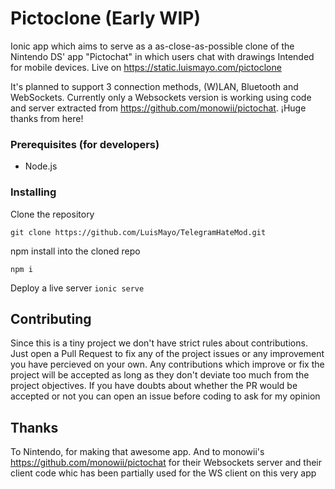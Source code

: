 # Pictoclone (Early WIP)
Ionic app which aims to serve as a as-close-as-possible clone of the Nintendo DS' app "Pictochat" in which users chat with drawings
Intended for mobile devices.
Live on https://static.luismayo.com/pictoclone

It's planned to support 3 connection methods, (W)LAN, Bluetooth and WebSockets. Currently only a Websockets version is working using code and server extracted from https://github.com/monowii/pictochat. ¡Huge thanks from here!

### Prerequisites (for developers)
 - Node.js

### Installing

Clone the repository

```
git clone https://github.com/LuisMayo/TelegramHateMod.git
```
npm install into the cloned repo
```
npm i
```

Deploy a live server
`ionic serve`


## Contributing
Since this is a tiny project we don't have strict rules about contributions. Just open a Pull Request to fix any of the project issues or any improvement you have percieved on your own. Any contributions which improve or fix the project will be accepted as long as they don't deviate too much from the project objectives. If you have doubts about whether the PR would be accepted or not you can open an issue before coding to ask for my opinion


## Thanks
To Nintendo, for making that awesome app. And to monowii's https://github.com/monowii/pictochat for their Websockets server and their client code whic has been partially used for the WS client on this very app